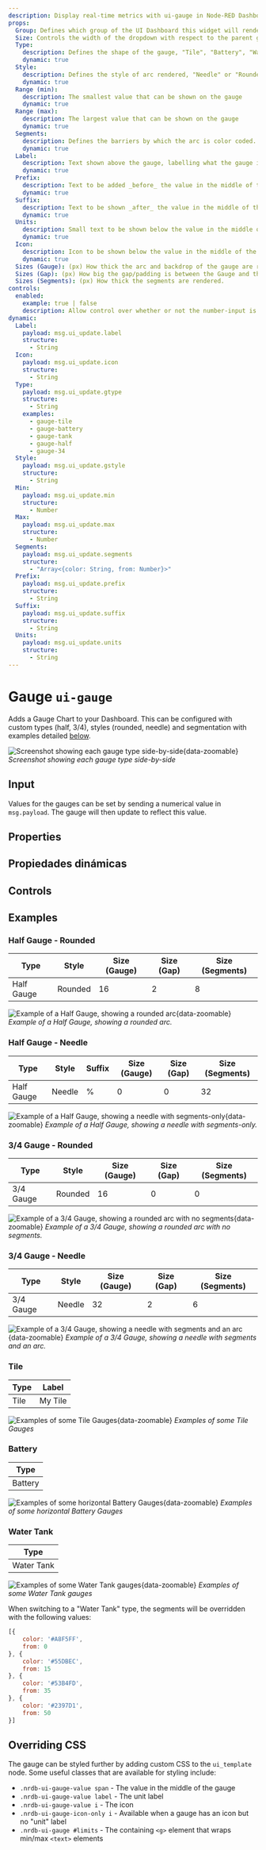 ```yaml
---
description: Display real-time metrics with ui-gauge in Node-RED Dashboard 2.0 for immediate data visualization.
props:
  Group: Defines which group of the UI Dashboard this widget will render in.
  Size: Controls the width of the dropdown with respect to the parent group. Maximum value is the width of the group.
  Type:
    description: Defines the shape of the gauge, "Tile", "Battery", "Water Tank", "Half Gauge" or "3/4 Gauge"
    dynamic: true
  Style:
    description: Defines the style of arc rendered, "Needle" or "Rounded". (only applicable to for 3/4 and Half gauges)
    dynamic: true
  Range (min):
    description: The smallest value that can be shown on the gauge
    dynamic: true
  Range (max):
    description: The largest value that can be shown on the gauge
    dynamic: true
  Segments:
    description: Defines the barriers by which the arc is color coded. These segments can also be shown on the gauge.
    dynamic: true
  Label:
    description: Text shown above the gauge, labelling what the gauge is showing.
    dynamic: true
  Prefix:
    description: Text to be added _before_ the value in the middle of the gauge. (only applicable to for 3/4 and Half gauges)
    dynamic: true
  Suffix:
    description: Text to be shown _after_ the value in the middle of the gauge. (only applicable to for 3/4 and Half gauges)
    dynamic: true
  Units:
    description: Small text to be shown below the value in the middle of the gauge. (only applicable to for 3/4 and Half gauges)
    dynamic: true
  Icon:
    description: Icon to be shown below the value in the middle of the gauge. Uses <a href="https://pictogrammers.com/library/mdi/">Material Designs Icon</a>, no need to include the <code>mdi-</code> prefix. (only applicable to for 3/4 and Half gauges)
    dynamic: true
  Sizes (Gauge): (px) How thick the arc and backdrop of the gauge are rendered.
  Sizes (Gap): (px) How big the gap/padding is between the Gauge and the "Segments"
  Sizes (Segments): (px) How thick the segments are rendered.
controls:
  enabled:
    example: true | false
    description: Allow control over whether or not the number-input is enabled
dynamic:
  Label:
    payload: msg.ui_update.label
    structure:
      - String
  Icon:
    payload: msg.ui_update.icon
    structure:
      - String
  Type:
    payload: msg.ui_update.gtype
    structure:
      - String
    examples:
      - gauge-tile
      - gauge-battery
      - gauge-tank
      - gauge-half
      - gauge-34
  Style:
    payload: msg.ui_update.gstyle
    structure:
      - String
  Min:
    payload: msg.ui_update.min
    structure:
      - Number
  Max:
    payload: msg.ui_update.max
    structure:
      - Number
  Segments:
    payload: msg.ui_update.segments
    structure:
      - "Array<{color: String, from: Number}>"
  Prefix:
    payload: msg.ui_update.prefix
    structure:
      - String
  Suffix:
    payload: msg.ui_update.suffix
    structure:
      - String
  Units:
    payload: msg.ui_update.units
    structure:
      - String
---
```


<script setup>
    import AddedIn from '../../components/AddedIn.vue';
    import TryDemo from "./../../components/TryDemo.vue";
</script>

<TryDemo href="gauge">

# Gauge `ui-gauge` <AddedIn version="1.1.0"/>

</TryDemo>

Adds a Gauge Chart to your Dashboard. This can be configured with custom types (half, 3/4), styles (rounded, needle) and segmentation with examples detailed [below](#examples).

![Screenshot showing each gauge type side-by-side](/images/node-examples/ui-gauge-types.png "Screenshot showing each gauge type side-by-side"){data-zoomable}
_Screenshot showing each gauge type side-by-side_

## Input

Values for the gauges can be set by sending a numerical value in `msg.payload`. The gauge will then update to reflect this value.

## Properties

<PropsTable/>

## Propiedades dinámicas

<DynamicPropsTable/>

## Controls

<ControlsTable/>

## Examples

### Half Gauge - Rounded

| Type       | Style   | Size (Gauge) | Size (Gap) | Size (Segments) |
| ---------- | ------- | ------------------------------- | ----------------------------- | ---------------------------------- |
| Half Gauge | Rounded | 16                              | 2                             | 8                                  |

![Example of a Half Gauge, showing a rounded arc](/images/node-examples/ui-gauge-half-rounded.png "Example of a Half Gauge, showing a rounded arc"){data-zoomable}
_Example of a Half Gauge, showing a rounded arc._

### Half Gauge - Needle

| Type       | Style  | Suffix | Size (Gauge) | Size (Gap) | Size (Segments) |
| ---------- | ------ | ------ | ------------------------------- | ----------------------------- | ---------------------------------- |
| Half Gauge | Needle | %      | 0                               | 0                             | 32                                 |

![Example of a Half Gauge, showing a needle with segments-only](/images/node-examples/ui-gauge-half-needle.png "Example of a Half Gauge, showing a needle with segments-only"){data-zoomable}
_Example of a Half Gauge, showing a needle with segments-only._

### 3/4 Gauge - Rounded

| Type      | Style   | Size (Gauge) | Size (Gap) | Size (Segments) |
| --------- | ------- | ------------------------------- | ----------------------------- | ---------------------------------- |
| 3/4 Gauge | Rounded | 16                              | 0                             | 0                                  |

![Example of a 3/4 Gauge, showing a rounded arc with no segments](/images/node-examples/ui-gauge-34-rounded.png "Example of a 3/4 Gauge, showing a rounded arc with no segments"){data-zoomable}
_Example of a 3/4 Gauge, showing a rounded arc with no segments._

### 3/4 Gauge - Needle

| Type      | Style  | Size (Gauge) | Size (Gap) | Size (Segments) |
| --------- | ------ | ------------------------------- | ----------------------------- | ---------------------------------- |
| 3/4 Gauge | Needle | 32                              | 2                             | 6                                  |

![Example of a 3/4 Gauge, showing a needle with segments and an arc](/images/node-examples/ui-gauge-34-needle.png "Example of a 3/4 Gauge, showing a needle with segments and an arc"){data-zoomable}
_Example of a 3/4 Gauge, showing a needle with segments and an arc._

### Tile

| Type | Label   |
| ---- | ------- |
| Tile | My Tile |

![Examples of some Tile Gauges](/images/node-examples/ui-gauge-tiles.png "Examples of some Tile Gauges"){data-zoomable}
_Examples of some Tile Gauges_

### Battery <AddedIn version="1.15.0" />

| Type    |
| ------- |
| Battery |

![Examples of some horizontal Battery Gauges](/images/node-examples/ui-gauge-battery.png "Examples of some Battery Gauges"){data-zoomable}
_Examples of some horizontal Battery Gauges_

### Water Tank <AddedIn version="1.15.0" />

| Type       |
| ---------- |
| Water Tank |

![Examples of some Water Tank gauges](/images/node-examples/ui-gauge-water-tank.png "Examples of some Water Tank gauges"){data-zoomable}
_Examples of some Water Tank gauges_

When switching to a "Water Tank" type, the segments will be overridden with the following values:

```js
[{
    color: '#A8F5FF',
    from: 0
}, {
    color: '#55DBEC',
    from: 15
}, {
    color: '#53B4FD',
    from: 35
}, {
    color: '#2397D1',
    from: 50
}]
```

## Overriding CSS

The gauge can be styled further by adding custom CSS to the `ui_template` node. Some useful classes that are available for styling include:

- `.nrdb-ui-gauge-value span` - The value in the middle of the gauge
- `.nrdb-ui-gauge-value label` - The unit label
- `.nrdb-ui-gauge-value i` - The icon
- `.nrdb-ui-gauge-icon-only i` - Available when a gauge has an icon but no "unit" label
- `.nrdb-ui-gauge #limits` - The containing `<g>` element that wraps min/max `<text>` elements
